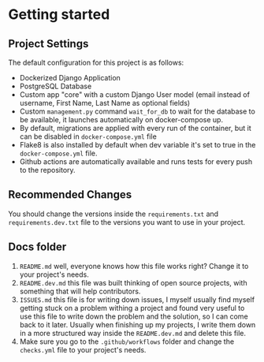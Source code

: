 # Getting started

## Project Settings

The default configuration for this project is as follows:

- Dockerized Django Application
- PostgreSQL Database
- Custom app "core" with a custom Django User model (email instead of username, First Name, Last Name as optional fields)
- Custom `management.py` command `wait_for_db` to wait for the database to be available, it launches automatically on 
docker-compose up.
- By default, migrations are applied with every run of the container, but it can be disabled in `docker-compose.yml` file
- Flake8 is also installed by default when dev variable it's set to true in the `docker-compose.yml` file.
- Github actions are automatically available and runs tests for every push to the repository.

## Recommended Changes

You should change the versions inside the `requirements.txt` and `requirements.dev.txt` file to the versions you 
want to use in your project.

## Docs folder
1. `README.md` well, everyone knows how this file works right? Change it to your project's needs.
2. `README.dev.md` this file was built thinking of open source projects, with something that will help contributors.
3. `ISSUES.md` this file is for writing down issues, I myself usually find myself getting stuck on a problem withing a 
project and found very useful to use this file to write down the problem and the solution, so I can come back to it later.
Usually when finishing up my projects, I write them down in a more structured way inside the `README.dev.md` and delete
this file.
4. Make sure you go to the `.github/workflows` folder and change the `checks.yml` file to your project's needs.
